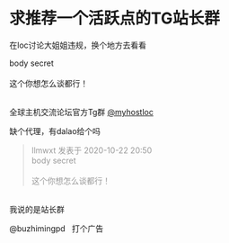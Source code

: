 # 求推荐一个活跃点的TG站长群


在loc讨论大姐姐违规，换个地方去看看

body secret<br />
<br />
这个你想怎么谈都行！<br />
<br />
<img src="static/image/smiley/default/lol.gif" smilieid="12" border="0" alt="" /><img src="static/image/smiley/default/lol.gif" smilieid="12" border="0" alt="" /><img src="static/image/smiley/default/lol.gif" smilieid="12" border="0" alt="" />

全球主机交流论坛官方Tg群 <a href="https://www.hostloc.com/home.php?mod=space&amp;uid=46925" target="_blank">@myhostloc</a>

缺个代理，有dalao给个吗<img src="static/image/smiley/yct/010.gif" smilieid="41" border="0" alt="" />

<div class="quote"><blockquote><font color="#999999">llmwxt 发表于 2020-10-22 20:50</font><br />
<font color="#999999">body secret<br />
<br />
这个你想怎么谈都行！</font></blockquote></div><br />
我说的是站长群

@buzhimingpd&nbsp;&nbsp;<img src="static/image/smiley/yct/010.gif" smilieid="41" border="0" alt="" /> 打个广告
